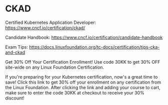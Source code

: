 # CKAD

Certified Kubernetes Application Developer: https://www.cncf.io/certification/ckad/

Candidate Handbook: https://www.cncf.io/certification/candidate-handbook

Exam Tips: https://docs.linuxfoundation.org/tc-docs/certification/tips-cka-and-ckad



Get 30% Off Your Certification Enrollment!
Use code 30KK to get 30% OFF site-wide on any Linux Foundation Certification.

If you're preparing for your Kubernetes certification, now's a great time to save! Click this link to get 30% off your enrollment on any certification from the Linux Foundation. After clicking the link and adding your course to cart, make sure to enter the code 30KK at checkout to receive your 30% discount!
